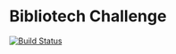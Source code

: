 # Bibliotech Challenge

[![Build Status](https://travis-ci.org/jdbranham/bibliotech-challenge.svg?branch=master)](https://travis-ci.org/jdbranham/bibliotech-challenge)
